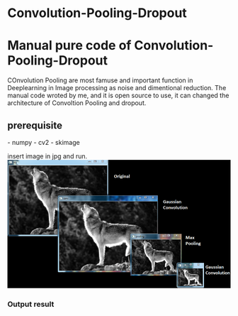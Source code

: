 # Convolution-Pooling-Dropout
<h1>Manual pure code of Convolution-Pooling-Dropout</h1>
COnvolution Pooling are most famuse and important function in Deeplearning in Image processing as noise and dimentional reduction. The manual code wroted by me, and it is open source to use, it can changed the architecture of Convoltion Pooling and dropout. 
<h2>prerequisite</h2>
- numpy
- cv2
- skimage

insert image in jpg and run.
![Output result](Sample_Output.png)
<h3>Output result</h3>
